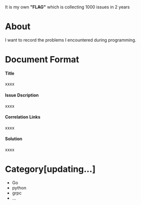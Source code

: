 
It is my own **"FLAG"** which is collecting 1000 issues in 2 years

# About
I want to record the problems I encountered during programming.

# Document Format
#### Title
xxxx
#### Issue Dscription
xxxx
#### Correlation Links
xxxx
#### Solution
xxxx

# Category[updating...]
- Go
- python
- grpc
- ...
